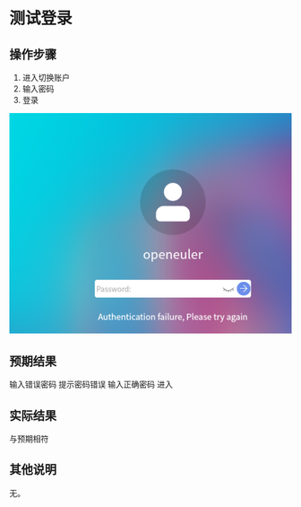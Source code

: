 # 测试登录

## 操作步骤

1. 进入切换账户
2. 输入密码
3. 登录

![测试登录-1](./img/测试登录-1.png)


## 预期结果

输入错误密码 提示密码错误
输入正确密码 进入

## 实际结果
与预期相符
## 其他说明

无。

